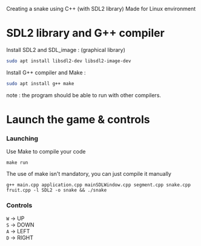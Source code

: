 Creating a snake using C++ (with SDL2 library)
Made for Linux environment 

# SDL2 library and G++ compiler 
 
Install SDL2 and SDL_image : (graphical library)
```bash
sudo apt install libsdl2-dev libsdl2-image-dev
```

Install G++ compiler and Make : 
```bash
sudo apt install g++ make 
```
note : the program should be able to run with other compilers.

# Launch the game & controls

### Launching 

Use Make to compile your code 
```
make run
```
The use of make isn't mandatory, you can just compile it manually
```
g++ main.cpp application.cpp mainSDLWindow.cpp segment.cpp snake.cpp fruit.cpp -l SDL2 -o snake && ./snake
```

### Controls
```W``` -> UP   
```S``` -> DOWN   
```A``` -> LEFT   
```D``` -> RIGHT   
